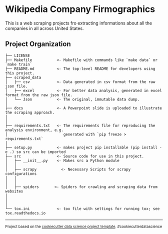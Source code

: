 Wikipedia Company Firmographics
==============================

This is a web scraping projects fro extracting informations about all the companies in all across United States.

Project Organization
------------

    ├── LICENSE
    ├── Makefile           <- Makefile with commands like `make data` or `make train`
    ├── README.md          <- The top-level README for developers using this project.
    ├── scraped_data
    │   ├── csv            <- Data generated in csv format from the raw json file.
    │   ├── excel          <- For better data analysis, generated in excel format from the raw json file.
    │   └── Json           <- The original, immutable data dump.
    │
    ├── docs               <- A Powerpoint slide is uploaded to illustrate the scraping approach.
    │
    │
    ├── requirements.txt   <- The requirements file for reproducing the analysis environment, e.g.
    │                         generated with `pip freeze > requirements.txt`
    │
    ├── setup.py           <- makes project pip installable (pip install -e .) so src can be imported
    ├── src                <- Source code for use in this project.
    │   ├── __init__.py    <- Makes src a Python module
    │   │
    │   ├── scrapy           <- Necessary Scripts for scrapy configurations
    │   │   
    │   │
    │   ├── spiders       <- Spiders for crawling and scraping data from websites
    │    
    │   
    │
    └── tox.ini            <- tox file with settings for running tox; see tox.readthedocs.io


--------

<p><small>Project based on the <a target="_blank" href="https://drivendata.github.io/cookiecutter-data-science/">cookiecutter data science project template</a>. #cookiecutterdatascience</small></p>
